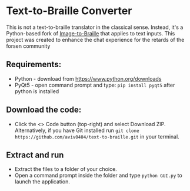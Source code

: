 # Text-to-Braille Converter
This is not a text-to-braille translator in the classical sense. Instead, it's a Python-based fork of [Image-to-Braille](https://github.com/505e06b2/Image-to-Braille) that applies to text inputs.
This project was created to enhance the chat experience for the retards of the forsen community

## Requirements:
- Python - download from https://www.python.org/downloads
- PyQt5 - open command prompt and type: `pip install pyqt5` after python is installed

## Download the code:
- Click the <> Code button (top-right) and select Download ZIP. Alternatively, if you have Git installed run `git clone https://github.com/aviv0404/text-to-braille.git` in your terminal.

## Extract and run
- Extract the files to a folder of your choice.
- Open a command prompt inside the folder and type `python GUI.py` to launch the application.
